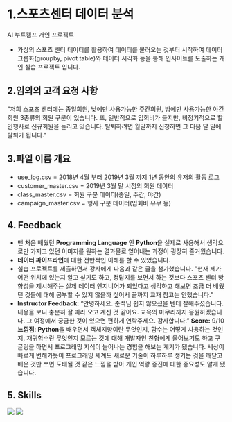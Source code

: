 # 1.스포츠센터 데이터 분석
AI 부트캠프 개인 프로젝트
- 가상의 스포츠 센터 데이터를 활용하여 데이터를 불러오는 것부터 시작하여 데이터 그룹화(groupby, pivot table)와 데이터 시각화 등을 통해 인사이트를 도출하는 개인 실습 프로젝트 입니다.

## 2.임의의 고객 요청 사항
"저희 스포츠 센터에는 종일회원, 낮에만 사용가능한 주간회원, 밤에만 사용가능한 야간 회원 3종류의 회원 구분이 있습니다. 또, 일반적으로 입회비가 들지만, 비정기적으로 할인행사로 신규회원을 늘리고 있습니다. 탈퇴하려면 월말까지 신청하면 그 다음 달 말에 탈퇴가 됩니다."

## 3.파일 이름 개요
 - use_log.csv = 2018년 4월 부터 2019년 3월 까지 1년 동안의 유저의 활동 로그
 - customer_master.csv = 2019년 3월 말 시점의 회원 데이터
 - class_master.csv = 회원 구분 데이터(종일, 주간, 야간)
 - campaign_master.csv = 행사 구분 데이터(입회비 유무 등)

## 4. Feedback
- 맨 처음 배웠던 **Programming Language** 인 **Python**을 실제로 사용해서 생각으로만 가지고 있던 이미지를 원하는 결과물로 얻어내는 과정이 굉장히 즐거웠습니다.
- **데이터 파이프라인**에 대한 전반적인 이해를 할 수 있었습니다.
- 실습 프로젝트를 제출하면서 강사에게 다음과 같은 글을 첨가했습니다. 
”현재 제가 어떤 위치에 있는지 알고 싶기도 하고, 정답지를 보면서 하는 것보다 스포츠 센터 방향성을 제시해주는 실제 데이터 엔지니어가 되었다고 생각하고 해보면 조금 더 배웠던 것들에 대해 공부할 수 있지 않을까 싶어서 끝까지 교재 참고는 안했습니다.”
- **Instructor Feedback**: “안녕하세요. 준석님 쉽지 않으셨을 텐데 잘해주셨습니다. 내용을 보니 충분히 잘 따라 오고 계신 것 같아요. 교육의 마무리까지 응원하겠습니다. 그 여정에서 궁금한 것이 있으면 편하게 연락주세요. 감사합니다.”
**Score:** 9/10 
**느낌점**: **Python**을 배우면서 객체지향이란 무엇인지, 함수는 어떻게 사용하는 것인지, 재귀함수란 무엇인지 모르는 것에 대해 개발자인 친형에게 물어보기도 하고 구글링을 하면서 프로그래밍 지식이 늘어나는 경험을 해보는 계기가 됐습니다. 세상이 빠르게 변해가듯이 프로그래밍 세계도 새로운 기술이 하루하루 생기는 것을 깨닫고 배운 것만 쓰면 도태될 것 같은 느낌을 받아 개인 역량 증진에 대한 중요성도 알게 됐습니다.

## 5. Skills
<img src="https://img.shields.io/badge/python-3776AB?style=for-the-badge&logo=python&logoColor=white"> <img src="https://img.shields.io/badge/pandas-150458?style=for-the-badge&logo=pandas&logoColor=white">
